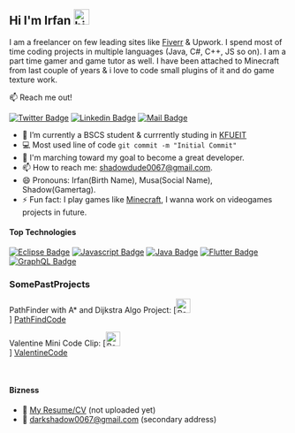 ## Hi I'm Irfan <img src="https://user-images.githubusercontent.com/1303154/88677602-1635ba80-d120-11ea-84d8-d263ba5fc3c0.gif" width="28px" alt="hi">

I am a freelancer on few leading sites like  [Fiverr](https://www.fiverr.com/users/cooldued123) & Upwork. I spend most of time coding projects in multiple languages (Java, C#, C++, JS so on). I am a part time gamer and game tutor as well. I have been attached to Minecraft from last couple of years & i love to code small plugins of it and do game texture work.

:mailbox: Reach me out!

[![Twitter Badge](https://img.shields.io/badge/-@MuhammadMusa-1ca0f1?style=flat&labelColor=1ca0f1&logo=facebook&logoColor=white&link=https://web.facebook.com/profile.php?id=100026400563019)](https://web.facebook.com/profile.php?id=100026400563019) [![Linkedin Badge](https://img.shields.io/badge/-IrfanAlvi-0e76a8?style=flat&labelColor=0e76a8&logo=linkedin&logoColor=white)](https://www.linkedin.com/in/irfanaboud/) [![Mail Badge](https://img.shields.io/badge/-shadowdude0067-c0392b?style=flat&labelColor=c0392b&logo=gmail&logoColor=white)](mailto:shadowdude0067@gmail.com)

<!-- TODO: Add last video link -->

- 🔭 I’m currently a BSCS student & currrently studing in [KFUEIT](https://www.kfueit.edu.pk)
- :computer: Most used line of code `git commit -m "Initial Commit"`
- 🤔 I'm marching toward my goal to become a great developer.
- 📫 How to reach me: shadowdude0067@gmail.com.
- 😄 Pronouns: Irfan(Birth Name), Musa(Social Name), Shadow(Gamertag).
- ⚡ Fun fact: I play games like [Minecraft](https://minecraft.net), I wanna work on videogames projects in future.

#### Top Technologies

<!-- TODO: Make technologies links takes you to repositories -->

[![Eclipse Badge](https://img.shields.io/badge/-Eclipse-61DBFB?style=for-the-badge&labelColor=black&logo=Eclipse&logoColor=61DBFB)](#) [![Javascript Badge](https://img.shields.io/badge/-Javascript-F0DB4F?style=for-the-badge&labelColor=black&logo=javascript&logoColor=F0DB4F)](#) [![Java Badge](https://img.shields.io/badge/-Java-007acc?style=for-the-badge&labelColor=black&logo=Java&logoColor=007acc)](#) [![Flutter Badge](https://img.shields.io/badge/-Flutter-3C873A?style=for-the-badge&labelColor=black&logo=Flutter&logoColor=3C873A)](#) [![GraphQL Badge](https://img.shields.io/badge/-GameTextureDesigner-e535ab?style=for-the-badge&labelColor=black&logo=element&logoColor=e535ab)](#)

### SomePastProjects

PathFinder with A* and Dijkstra Algo Project: [<img align="" alt="React" width="26px" src="https://img.icons8.com/nolan/64/visual-studio-code-2019.png" /><br>] [PathFindCode]

Valentine Mini Code Clip: [<img align="" alt="React" width="26px" src="https://img.icons8.com/color/48/000000/valentine-wings--v2.png" /><br>] [ValentineCode]

<br />

#### Bizness
- :paperclip: [My Resume/CV](https://github.com/ipenywis/ipenywis/es/resume%20v1.0.pdf) (not uploaded yet)
- :email: darkshadow0067@gmail.com (secondary address)



<br >



[PathFindCode]: https://www.mediafire.com/file/wrep4vg3os89ykb/PathFinderCpp(MODIFIED).rar/file
[ValentineCode]: https://www.mediafire.com/file/ej3xwkl9r443czb/Valentine_Project_-_C%252B%252B_specified_-_autotimmer.mp4/file
[htmltutorial]: https://www.youtube.com/watch?v=VK6MXVxOsws&t=27s
[javascripttutorial]: https://www.youtube.com/watch?v=D-LHKvmX37E
